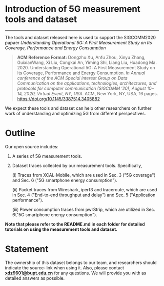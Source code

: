 # Introduction of 5G measurement tools and dataset
----------
The tools and dataset released here is used to support the SIGCOMM2020 papaer *Understanding Operational 5G: A First Measurement Study on Its Coverage, Performance and Energy Consumption*

> **ACM Reference Format:**
Dongzhu Xu, Anfu Zhou, Xinyu Zhang, GuixianWang, Xi Liu, Congkai
An, Yiming Shi, Liang Liu, Huadong Ma. 2020. Understanding
Operational 5G: A First Measurement Study on Its Coverage, Performance
and Energy Consumption. *In Annual conference of the ACM Special Interest
Group on Data Communication on the applications, technologies, architectures,
and protocols for computer communication (SIGCOMM ’20), August 10–14, 2020, Virtual Event, NY, USA.* ACM, New York, NY, USA, 16 pages.
https://doi.org/10.1145/3387514.3405882

We expect these tools and dataset can help other researchers on further work of understanding and optimizing 5G from different perspectives. 

# Outline
Our open source includes: 

1. A series of 5G measurement tools. 
2. Dataset traces collected by our measurement tools. Specifically,

	(i) Traces from XCAL-Mobile, which are used in Sec. 3 ("5G coverage") and Sec. 6 ("5G smartphone energy consumption"). 
	
	(ii) Packet traces from Wireshark, iperf3 and traceroute, which are used in Sec. 4 ("End-to-end throughput and delay") and Sec. 5 ("Application performance").
	
	(iii) Power consumption traces from pwrStrip, which are utilized in Sec. 6("5G smartphone energy consumption").

**Note that please refer to the README.md in each folder for detailed tutorials on using the measurement tools and dataset.**

# Statement
The ownership of this dataset belongs to our team, and researchers should indicate the source-link when using it.
Also, please contact 
**xdz9601@bupt.edu.cn** for any questions. We will provide you with as detailed answers as possible.
